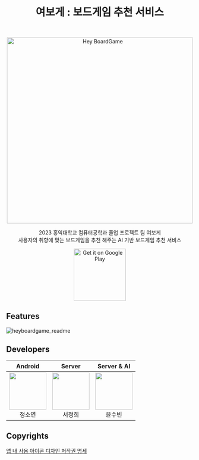<h1 align="center"> 여보게 : 보드게임 추천 서비스 </h1> <br>
<p align="center">
    <img alt="Hey BoardGame" title="Hey BoardGame" src="https://github.com/HeyBoardgame/android/assets/67736320/bd8726ed-beeb-41f2-bc34-5f037aaabcba" width="500">
</p>

<p align="center">
2023 홍익대학교 컴퓨터공학과 졸업 프로젝트 팀 여보게<br>
  사용자의 취향에 맞는 보드게임을 추천 해주는 AI 기반 보드게임 추천 서비스
</p>

<p align="center">
  <a href="https://play.google.com/store/apps/details?id=com.project.heyboardgame">
    <img alt="Get it on Google Play" title="Google Play" src="http://i.imgur.com/mtGRPuM.png" width="140">
  </a>

## Features

![heyboardgame_readme](https://github.com/HeyBoardgame/android/assets/67736320/2067d53e-2f3a-4877-aa50-6d048c9928d6)

## Developers

|                                                                                Android                                                                                |                                                                               Server                                                                               |                                                                            Server & AI                                                                             |
|:---------------------------------------------------------------------------------------------------------------------------------------------------------------------:|:------------------------------------------------------------------------------------------------------------------------------------------------------------------:|:------------------------------------------------------------------------------------------------------------------------------------------------------------------:|
| [<img src="https://avatars.githubusercontent.com/u/97727250?v=4" alt="" style="width:100px;100px;">](https://github.com/SoyeonJ00) <br/><div align="center">정소연</div> | [<img src="https://avatars.githubusercontent.com/u/76868151?v=4" alt="" style="width:100px;100px;">](https://github.com/sjhlko) <br/><div align="center">서정희</div> | [<img src="https://avatars.githubusercontent.com/u/67736320?v=4" alt="" style="width:100px;100px;">](https://github.com/s0o0bn) <br/><div align="center">윤수빈</div> |

## Copyrights
[앱 내 사용 아이콘 디자인 저작권 명세](https://sites.google.com/view/yeoboge-icon-copyright/홈)
